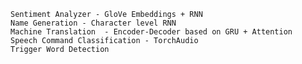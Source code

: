    Sentiment Analyzer - GloVe Embeddings + RNN
    Name Generation - Character level RNN
    Machine Translation  - Encoder-Decoder based on GRU + Attention
    Speech Command Classification - TorchAudio
    Trigger Word Detection
